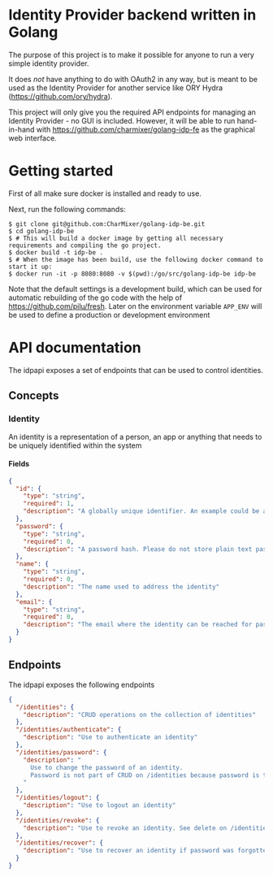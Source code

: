 # Identity Provider backend written in Golang
The purpose of this project is to make it possible for anyone to run a very simple identity provider.

It does *not* have anything to do with OAuth2 in any way, but is meant to be used as the Identity Provider for another service like ORY Hydra (https://github.com/ory/hydra).

This project will only give you the required API endpoints for managing an Identity Provider - no GUI is included. However, it will be able to run hand-in-hand with https://github.com/charmixer/golang-idp-fe as the graphical web interface.

# Getting started
First of all make sure docker is installed and ready to use.

Next, run the following commands:
```
$ git clone git@github.com:CharMixer/golang-idp-be.git
$ cd golang-idp-be
$ # This will build a docker image by getting all necessary requirements and compiling the go project.
$ docker build -t idp-be .
$ # When the image has been build, use the following docker command to start it up:
$ docker run -it -p 8080:8080 -v $(pwd):/go/src/golang-idp-be idp-be
```

Note that the default settings is a development build, which can be used for automatic rebuilding of the go code with the help of https://github.com/pilu/fresh. Later on the environment variable `APP_ENV` will be used to define a production or development environment

# API documentation

The idpapi exposes a set of endpoints that can be used to control identities.

## Concepts

### Identity
An identity is a representation of a person, an app or anything that needs to be uniquely identified within the system

#### Fields
```JSON
{
  "id": {
    "type": "string",
    "required": 1,
    "description": "A globally unique identifier. An example could be a unix username"
  },
  "password": {
    "type": "string",
    "required": 0,
    "description": "A password hash. Please do not store plain text passwords!"
  },
  "name": {
    "type": "string",
    "required": 0,
    "description": "The name used to address the identity"
  },
  "email": {
    "type": "string",
    "required": 0,
    "description": "The email where the identity can be reached for password reset etc."
  }
}
```

## Endpoints
The idpapi exposes the following endpoints

```JSON
{
  "/identities": {
    "description": "CRUD operations on the collection of identities"
  },
  "/identities/authenticate": {
    "description": "Use to authenticate an identity"
  },
  "/identities/password": {
    "description": "
      Use to change the password of an identity.
      Password is not part of CRUD on /identities because password is the primary concern of protection, hence treated as a first class citizen in the system
    "
  },
  "/identities/logout": {
    "description": "Use to logout an identity"
  },
  "/identities/revoke": {
    "description": "Use to revoke an identity. See delete on /identities"
  },    
  "/identities/recover": {
    "description": "Use to recover an identity if password was forgotten"
  }
}
```
